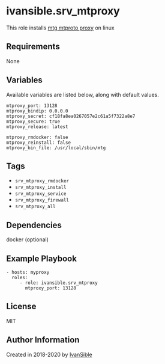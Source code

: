 # ivansible.srv_mtproxy

This role installs [mtg mtproto proxy](https://github.com/9seconds/mtg) on linux


## Requirements

None


## Variables

Available variables are listed below, along with default values.

    mtproxy_port: 13128
    mtproxy_bindip: 0.0.0.0
    mtproxy_secret: cf18fa8ea0267057e2c61a5f7322a8e7
    mtproxy_secure: true
    mtproxy_release: latest

    mtproxy_rmdocker: false
    mtproxy_reinstall: false
    mtproxy_bin_file: /usr/local/sbin/mtg


## Tags

- `srv_mtproxy_rmdocker`
- `srv_mtproxy_install`
- `srv_mtproxy_service`
- `srv_mtproxy_firewall`
- `srv_mtproxy_all`


## Dependencies

docker (optional)


## Example Playbook

    - hosts: myproxy
      roles:
         - role: ivansible.srv_mtproxy
           mtproxy_port: 13128


## License

MIT

## Author Information

Created in 2018-2020 by [IvanSible](https://github.com/ivansible)

